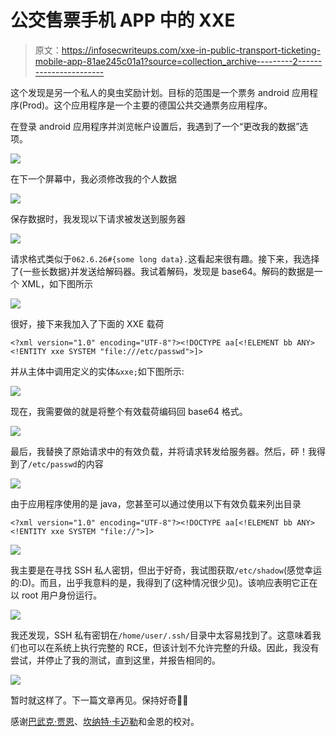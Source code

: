 # 公交售票手机 APP 中的 XXE

> 原文：<https://infosecwriteups.com/xxe-in-public-transport-ticketing-mobile-app-81ae245c01a1?source=collection_archive---------2----------------------->

这个发现是另一个私人的臭虫奖励计划。目标的范围是一个票务 android 应用程序(Prod)。这个应用程序是一个主要的德国公共交通票务应用程序。

在登录 android 应用程序并浏览帐户设置后，我遇到了一个“更改我的数据”选项。

![](img/5cf49a58c40e54b8470dbb0a21b513ff.png)

在下一个屏幕中，我必须修改我的个人数据

![](img/d02455c130872f1c15f43dd5117b3758.png)

保存数据时，我发现以下请求被发送到服务器

![](img/80850157543ed1c09001dee409cbc26f.png)

请求格式类似于`062.6.26#{some long data}.`这看起来很有趣。接下来，我选择了{一些长数据}并发送给解码器。我试着解码，发现是 base64。解码的数据是一个 XML，如下图所示

![](img/7adefd4b1ecb40916e54bc0ce671cecc.png)

很好，接下来我加入了下面的 XXE 载荷

```
<?xml version="1.0" encoding="UTF-8"?><!DOCTYPE aa[<!ELEMENT bb ANY><!ENTITY xxe SYSTEM "file:///etc/passwd">]>
```

并从主体中调用定义的实体`&xxe;`如下图所示:

![](img/85dd5848c4396b554729ceb76652f902.png)

现在，我需要做的就是将整个有效载荷编码回 base64 格式。

![](img/06979083272b7d071f87a85fa8592c62.png)

最后，我替换了原始请求中的有效负载，并将请求转发给服务器。然后，砰！我得到了`/etc/passwd`的内容

![](img/6130f95282ed0b7f6b96d7c65b16cb1e.png)

由于应用程序使用的是 java，您甚至可以通过使用以下有效负载来列出目录

```
<?xml version="1.0" encoding="UTF-8"?><!DOCTYPE aa[<!ELEMENT bb ANY><!ENTITY xxe SYSTEM "file://">]>
```

![](img/6e1d8efd4431b9a2236acf8d092f3888.png)

我主要是在寻找 SSH 私人密钥，但出于好奇，我试图获取`/etc/shadow`(感觉幸运的:D)。而且，出乎我意料的是，我得到了(这种情况很少见)。该响应表明它正在以 root 用户身份运行。

![](img/4904b9aa85df4e9dcf02440b1749ff47.png)

我还发现，SSH 私有密钥在`/home/user/.ssh/`目录中太容易找到了。这意味着我们也可以在系统上执行完整的 RCE，但该计划不允许完整的升级。因此，我没有尝试，并停止了我的测试，直到这里，并报告相同的。

![](img/e227e90253b9515765926afbe280032d.png)

暂时就这样了。下一篇文章再见。保持好奇✌🏻

感谢[巴武克·贾恩](https://medium.com/u/504351aeb258?source=post_page-----81ae245c01a1--------------------------------)、[坎纳特·卡迈勒](https://medium.com/u/af3671776a72?source=post_page-----81ae245c01a1--------------------------------)和金恩的校对。